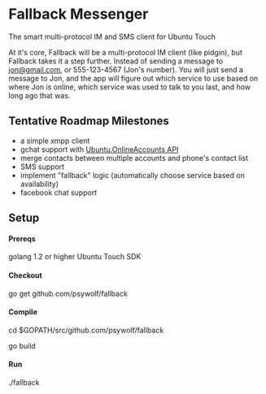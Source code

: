 Fallback Messenger
========

The smart multi-protocol IM and SMS client for Ubuntu Touch

At it's core, Fallback will be a multi-protocol IM client (like pidgin), but Fallback takes it a step further.  Instead of sending a message to jon@gmail.com, or 555-123-4567 (Jon's number).  You will just send a message to Jon, and the app will figure out which service to use based on where Jon is online, which service was used to talk to you last, and how long ago that was.

## Tentative Roadmap Milestones
- a simple xmpp client
- gchat support with [Ubuntu.OnlineAccounts API](http://developer.ubuntu.com/api/qml/sdk-14.04/Ubuntu.OnlineAccounts/)
- merge contacts between multiple accounts and phone's contact list
- SMS support
- implement "fallback" logic (automatically choose service based on availability)
- facebook chat support

## Setup
#### Prereqs
golang 1.2 or higher
Ubuntu Touch SDK

#### Checkout
go get github.com/psywolf/fallback


#### Compile
cd $GOPATH/src/github.com/psywolf/fallback

go build

#### Run
./fallback
